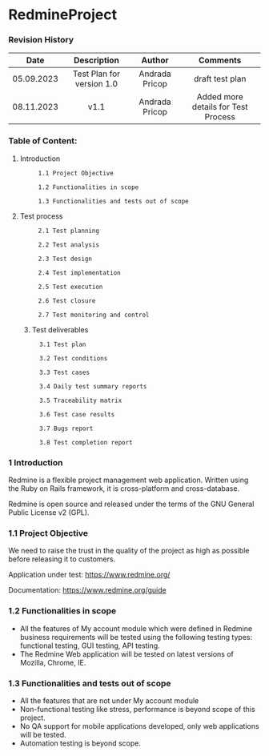 # RedmineProject  


### Revision History

| Date | Description   | Author   | Comments |
| :-----: | :---: | :---: | :---: |
| 05.09.2023 | Test Plan for version 1.0   | Andrada Pricop   | draft test plan |
| 08.11.2023 | v1.1  | Andrada Pricop   | Added more details for Test Process |


### Table of Content:

1. Introduction
    
            1.1 Project Objective 
            
            1.2 Functionalities in scope

            1.3 Functionalities and tests out of scope

2. Test process
    
            2.1 Test planning
            
            2.2 Test analysis

            2.3 Test design

            2.4 Test implementation

            2.5 Test execution

            2.6 Test closure

            2.7 Test monitoring and control

   3. Test deliverables
    
            3.1 Test plan
            
            3.2 Test conditions

            3.3 Test cases

            3.4 Daily test summary reports

            3.5 Traceability matrix

            3.6 Test case results

            3.7 Bugs report

            3.8 Test completion report


### 1 Introduction
Redmine is a flexible project management web application. Written using the Ruby on Rails framework, it is cross-platform and cross-database.

Redmine is open source and released under the terms of the GNU General Public License v2 (GPL).


### 1.1 Project Objective
We need to raise the trust in the quality of the project as high as possible before releasing it to customers.


Application under test: https://www.redmine.org/ 


Documentation: https://www.redmine.org/guide


### 1.2 Functionalities in scope
  - All the features of My account module which were defined in Redmine business requirements will be tested using the following testing types: functional testing, GUI testing, API testing. 
  - The Redmine Web application will be tested on latest versions of Mozilla, Chrome, IE.


### 1.3 Functionalities and tests out of scope
  - All the features that are not under My account  module 
  - Non-functional testing like stress, performance is beyond scope of this project.
  - No QA support for mobile applications developed, only web applications will be tested.
  - Automation testing is beyond scope.

 
            
           
